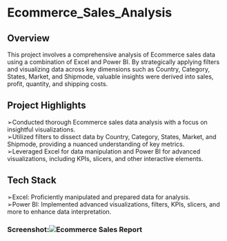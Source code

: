 # Ecommerce_Sales_Analysis
## Overview
This project involves a comprehensive analysis of Ecommerce sales data using a combination of Excel and Power BI. By strategically applying filters and visualizing data across key dimensions such as Country, Category, States, Market, and Shipmode, valuable insights were derived into sales, profit, quantity, and shipping costs.
## Project Highlights
➢Conducted thorough Ecommerce sales data analysis with a focus on insightful visualizations.<br>
➢Utilized filters to dissect data by Country, Category, States, Market, and Shipmode, providing a nuanced understanding of key metrics.<br>
➢Leveraged Excel for data manipulation and Power BI for advanced visualizations, including KPIs, slicers, and other interactive elements.<br>
## Tech Stack
➢Excel: Proficiently manipulated and prepared data for analysis.<br>
➢Power BI: Implemented advanced visualizations, filters, KPIs, slicers, and more to enhance data interpretation.<br>

### Screenshot:![Ecommerce Sales Report](https://github.com/Jhajibhaskar/Ecommerce_Sales_Analysis/assets/84240276/8ddb755c-1fe5-46d4-bf57-3a43fcf551b7)
